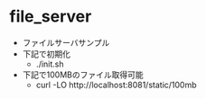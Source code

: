 # file_server

* ファイルサーバサンプル
* 下記で初期化
  * ./init.sh
* 下記で100MBのファイル取得可能
  * curl -LO http://localhost:8081/static/100mb
